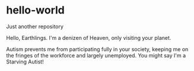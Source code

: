 # hello-world
Just another repository

Hello, Earthlings. I'm a denizen of Heaven, only visiting your planet.

Autism prevents me from participating fully in your society, keeping me on the fringes of the workforce and largely unemployed.  You might say I'm a Starving Autist!

